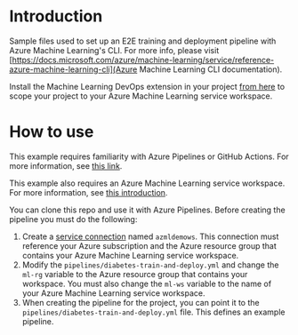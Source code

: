 # Introduction 

Sample files used to set up an E2E training and deployment pipeline with Azure Machine Learning's CLI.
For more info, please visit [https://docs.microsoft.com/azure/machine-learning/service/reference-azure-machine-learning-cli](Azure Machine Learning CLI documentation).

Install the Machine Learning DevOps extension in your project [from here](https://marketplace.visualstudio.com/items?itemName=ms-air-aiagility.vss-services-azureml) to scope your project to your Azure Machine Learning service workspace. 

# How to use

This example requires familiarity with Azure Pipelines or GitHub Actions. For more information, see [this link](https://docs.microsoft.com/azure/devops/pipelines/create-first-pipeline?view=azure-devops&tabs=tfs-2018-2).

This example also requires an Azure Machine Learning service workspace. For more information, see [this introduction](https://docs.microsoft.com/azure/machine-learning/service/setup-create-workspace).

You can clone this repo and use it with Azure Pipelines. Before creating the pipeline you must do the following:

1. Create a [service connection](https://docs.microsoft.com/en-us/azure/devops/pipelines/library/service-endpoints?view=azure-devops) named `azmldemows`. This connection must reference your Azure subscription and the Azure resource group that contains your Azure Machine Learning service workspace.
1. Modify the `pipelines/diabetes-train-and-deploy.yml` and change the `ml-rg` variable to the Azure resource group that contains your workspace. You must also change the `ml-ws` variable to the name of your Azure Machine Learning service workspace.
1. When creating the pipeline for the project, you can point it to the `pipelines/diabetes-train-and-deploy.yml` file. This defines an example pipeline.

